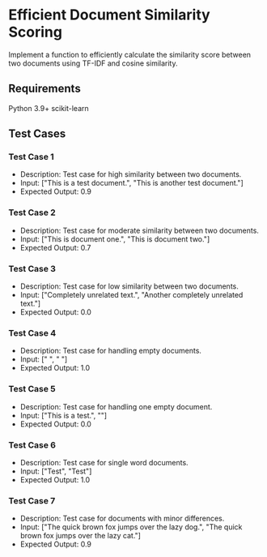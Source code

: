 # Efficient Document Similarity Scoring

Implement a function to efficiently calculate the similarity score between two documents using TF-IDF and cosine similarity.

## Requirements
Python 3.9+
scikit-learn

## Test Cases
### Test Case 1
- Description: Test case for high similarity between two documents.
- Input: ["This is a test document.", "This is another test document."]
- Expected Output: 0.9

### Test Case 2
- Description: Test case for moderate similarity between two documents.
- Input: ["This is document one.", "This is document two."]
- Expected Output: 0.7

### Test Case 3
- Description: Test case for low similarity between two documents.
- Input: ["Completely unrelated text.", "Another completely unrelated text."]
- Expected Output: 0.0

### Test Case 4
- Description: Test case for handling empty documents.
- Input: [" ", " "]
- Expected Output: 1.0

### Test Case 5
- Description: Test case for handling one empty document.
- Input: ["This is a test.", ""]
- Expected Output: 0.0

### Test Case 6
- Description: Test case for single word documents.
- Input: ["Test", "Test"]
- Expected Output: 1.0

### Test Case 7
- Description: Test case for documents with minor differences.
- Input: ["The quick brown fox jumps over the lazy dog.", "The quick brown fox jumps over the lazy cat."]
- Expected Output: 0.9